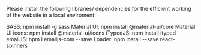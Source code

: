 Please install the folowing libraries/ dependencies for the efficient working of the website in a local enviroment:

SASS:               npm install -g sass
Material UI:        npm install @material-ui/core
Material UI icons:  npm install @material-ui/icons
iTypedJS:           npm install ityped
emailJS:            npm i emailjs-com --save
Loader:             npm install --save react-spinners